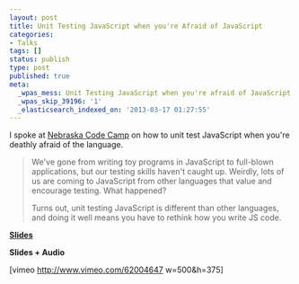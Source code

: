 ```yaml
---
layout: post
title: Unit Testing JavaScript when you're Afraid of JavaScript
categories:
- Talks
tags: []
status: publish
type: post
published: true
meta:
  _wpas_mess: Unit Testing JavaScript when you're afraid of JavaScript
  _wpas_skip_39196: '1'
  _elasticsearch_indexed_on: '2013-03-17 01:27:55'
---
```

I spoke at <a href="http://www.nebraskacodecamp.com/">Nebraska Code Camp</a> on how to unit test JavaScript when you're deathly afraid of the language.
<blockquote>We've gone from writing toy programs in JavaScript to full-blown applications, but our testing skills haven't caught up. Weirdly, lots of us are coming to JavaScript from other languages that value and encourage testing. What happened?

Turns out, unit testing JavaScript is different than other languages, and doing it well means you have to rethink how you write JS code.</blockquote>
<a href="https://speakerdeck.com/mattdsteele/unit-testing-javascript-when-youre-afraid-of-javascript"><strong>Slides</strong></a>

<strong>Slides + Audio</strong>

[vimeo http://www.vimeo.com/62004647 w=500&h=375]

